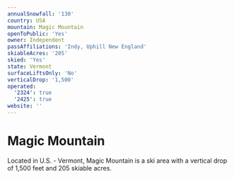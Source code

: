 ```yaml
---
annualSnowfall: '130'
country: USA
mountain: Magic Mountain
openToPublic: 'Yes'
owner: Independent
passAffiliations: 'Indy, Uphill New England'
skiableAcres: '205'
skied: 'Yes'
state: Vermont
surfaceLiftsOnly: 'No'
verticalDrop: '1,500'
operated:
  '2324': true
  '2425': true
website: ''
---
```



# Magic Mountain

Located in U.S. - Vermont, Magic Mountain is a ski area with a vertical drop of 1,500 feet and 205 skiable acres.
